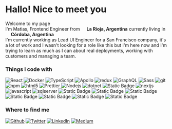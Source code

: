 <h1>Hallo! Nice to meet you</h1>


<p>Welcome to my page<br/> I'm Matias, Frontend Engineer from <img src="https://cdn-icons-png.flaticon.com/256/4628/4628694.png" width="13"/> <b>La Rioja, Argentina</b> currently living in <img src="https://cdn-icons-png.flaticon.com/256/4628/4628694.png" width="13"/> <b>Córdoba, Argentina</b><br/>
I'm currently working as Lead UI Engineer for a San Francisco company, it's a lot of work and I wasn't looking for a role like this but I'm here now and I'm trying to learn as much as I can about real deployments, working with customers and managing a team.
</p>

<h3>Things I code with</h3>
<p>
    <img alt="React" src="https://img.shields.io/badge/-React-45b8d8?style=flat-square&logo=react&logoColor=white" />
  <img alt="Docker" src="https://img.shields.io/badge/-Docker-46a2f1?style=flat-square&logo=docker&logoColor=white" />
  <img alt="TypeScript" src="https://img.shields.io/badge/-TypeScript-007ACC?style=flat-square&logo=typescript&logoColor=white" />
  <img alt="Apollo" src="https://img.shields.io/badge/-Apollo%20GraphQL-311C87?style=flat-square&logo=apollo-graphql&logoColor=white" />
  <img alt="redux" src="https://img.shields.io/badge/-Redux-764ABC?style=flat-square&logo=redux&logoColor=white" />
  <img alt="GraphQL" src="https://img.shields.io/badge/-GraphQL-E10098?style=flat-square&logo=graphql&logoColor=white" />
  <img alt="Sass" src="https://img.shields.io/badge/-Sass-CC6699?style=flat-square&logo=sass&logoColor=white" />
  <img alt="git" src="https://img.shields.io/badge/-Git-F05032?style=flat-square&logo=git&logoColor=white" />
  <img alt="npm" src="https://img.shields.io/badge/-NPM-CB3837?style=flat-square&logo=npm&logoColor=white" />
  <img alt="html5" src="https://img.shields.io/badge/-HTML5-E34F26?style=flat-square&logo=html5&logoColor=white" />
  <img alt="Prettier" src="https://img.shields.io/badge/-Prettier-F7B93E?style=flat-square&logo=prettier&logoColor=white" />
  <img alt="Nodejs" src="https://img.shields.io/badge/-Nodejs-43853d?style=flat-square&logo=Node.js&logoColor=white" />
  <img alt="dotnet" src="https://img.shields.io/badge/-.NET-123?style=flat-square&logo=.net&logoColor=white" />
    <img alt="Static Badge" src="https://img.shields.io/badge/C%23-123?style=flat-square&logo=csharp&color=%23512BD4">
  <img alt="nextjs" src="https://img.shields.io/badge/NextJS-123?style=flat-square&logo=next.js&logoColor=white&labelColor=grey&color=grey"/>
  <img alt="javascript" src="https://img.shields.io/badge/JavaScript-123?style=flat-square&logo=javascript&logoColor=black&labelColor=%23F7DF1E&color=%23F7DF1E"/>
<img alt="sqlserver" src="https://img.shields.io/badge/MS%20SQL%20Server-123?style=flat-square&logo=microsoftsqlserver&logoColor=white&labelColor=%23CC2927&color=%23CC2927"/>
  <img alt="Static Badge" src="https://img.shields.io/badge/CSS3-123?style=flat-square&logo=css3&logoColor=white&labelColor=%231572B6&color=%231572B6">
  <img alt="Static Badge" src="https://img.shields.io/badge/Postman-123?style=flat-square&logo=postman&logoColor=white&labelColor=%23FF6C37&color=%23FF6C37">
<img alt="Static Badge" src="https://img.shields.io/badge/Lerna-123?style=flat-square&logo=lerna&logoColor=white&labelColor=%239333EA&color=%239333EA">
<img alt="Static Badge" src="https://img.shields.io/badge/NX-123?style=flat-square&logo=nx&logoColor=white&labelColor=%23143055&color=%23143055">
<img alt="Static Badge" src="https://img.shields.io/badge/Vite-123?style=flat-square&logo=vite&logoColor=white&labelColor=%23646CFF&color=%23646CFF">
<img alt="Static Badge" src="https://img.shields.io/badge/Linux-123?style=flat-square&logo=linux&logoColor=black&labelColor=%23FCC624&color=%23FCC624">
<img alt="Static Badge" src="https://img.shields.io/badge/ChatGPT-123?style=flat-square&logo=openai&logoColor=white&labelColor=%23412991&color=%23412991">
</p>

<h3>Where to find me</h3>
<p><a href="https://github.com/matias9477" target="_blank"><img alt="Github" src="https://img.shields.io/badge/GitHub-%2312100E.svg?&style=for-the-badge&logo=Github&logoColor=white" /></a> <a href="https://twitter.com/matiast__" target="_blank"><img alt="Twitter" src="https://img.shields.io/badge/twitter-%231DA1F2.svg?&style=for-the-badge&logo=twitter&logoColor=white" /></a> <a href="https://www.linkedin.com/in/matias-turra/" target="_blank"><img alt="LinkedIn" src="https://img.shields.io/badge/linkedin-%230077B5.svg?&style=for-the-badge&logo=linkedin&logoColor=white" /></a> <a href="https://medium.com/@matias.turra" target="_blank"><img alt="Medium" src="https://img.shields.io/badge/medium-%2312100E.svg?&style=for-the-badge&logo=medium&logoColor=white" /></a>
</p>

<!---
matias9477/matias9477 is a ✨ special ✨ repository because its `README.md` (this file) appears on your GitHub profile.
You can click the Preview link to take a look at your changes.
--->
